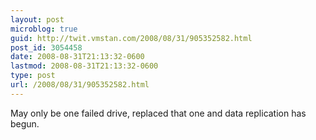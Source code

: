 ```yaml
---
layout: post
microblog: true
guid: http://twit.vmstan.com/2008/08/31/905352582.html
post_id: 3054458
date: 2008-08-31T21:13:32-0600
lastmod: 2008-08-31T21:13:32-0600
type: post
url: /2008/08/31/905352582.html
---
```

May only be one failed drive, replaced that one and data replication has begun.
